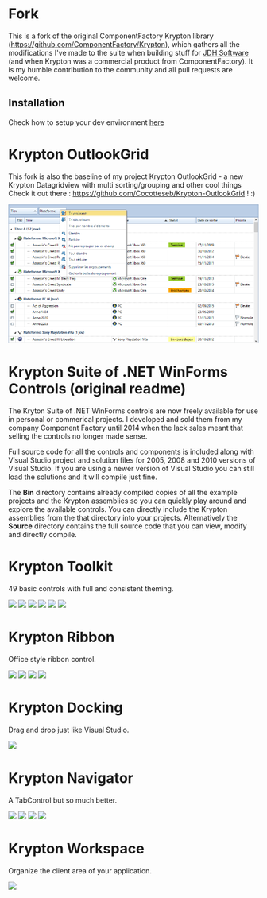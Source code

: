 # Fork

This is a fork of the original ComponentFactory Krypton library (https://github.com/ComponentFactory/Krypton), which gathers all the modifications I've made to the suite when building stuff for <a href="http://www.jdhsoftware.com">JDH Software</a> (and when Krypton was a commercial product from ComponentFactory). It is my humble contribution to the community and all pull requests are welcome.

## Installation

Check how to setup your dev environment <a href="https://github.com/Cocotteseb/Krypton/wiki">here</a>

# Krypton OutlookGrid

This fork is also the baseline of my project Krypton OutlookGrid - a new Krypton Datagridview with multi sorting/grouping and other cool things
Check it out there : <a href="https://github.com/Cocotteseb/Krypton-OutlookGrid">https://github.com/Cocotteseb/Krypton-OutlookGrid</a> ! :)

![](/Images/KryptonOutlookGridSample.png)

# Krypton Suite of .NET WinForms Controls (original readme)

The Kryton Suite of .NET WinForms controls are now freely available for use in personal or commerical projects. I developed and sold them from my company Component Factory until 2014 when the lack sales meant that selling the controls no longer made sense.

Full source code for all the controls and components is included along with Visual Studio project and solution files for 2005, 2008 and 2010 versions of Visual Studio. If you are using a newer version of Visual Studio you can still load the solutions and it will compile just fine.

The **Bin** directory contains already compiled copies of all the example projects and the Krypton assemblies so you can quickly play around and explore the available controls. You can directly include the Krypton assemblies from the that directory into your projects. Alternatively the **Source** directory contains the full source code that you can view, modify and directly compile.

# Krypton Toolkit
49 basic controls with full and consistent theming.

![](/Images/home_toolkit1.gif?raw=true)  ![](/Images/home_toolkit2.gif?raw=true)  ![](/Images/home_toolkit3.gif?raw=true)
![](/Images/home_toolkit4.gif?raw=true)  ![](/Images/home_toolkit5.gif?raw=true)  ![](/Images/home_toolkit6.gif?raw=true)

# Krypton Ribbon
Office style ribbon control.

![](/Images/p_ribbon1.gif?raw=true)  ![](/Images/p_ribbon2.gif?raw=true) 
![](/Images/p_ribbon3.gif?raw=true)  ![](/Images/p_ribbon4.gif?raw=true)


# Krypton Docking
Drag and drop just like Visual Studio.

![](/Images/KDocking.gif?raw=true)

# Krypton Navigator
A TabControl but so much better.

![](/Images/home_navigator1.gif?raw=true)  ![](/Images/home_navigator2.gif?raw=true)
![](/Images/home_navigator3.gif?raw=true)  ![](/Images/home_navigator4.gif?raw=true)

# Krypton Workspace
Organize the client area of your application.

![](/Images/KWSContext2.gif?raw=true)



